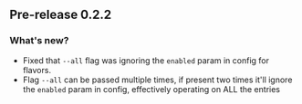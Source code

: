 ## Pre-release 0.2.2

### What's new?

- Fixed that `--all` flag was ignoring the `enabled` param in config for
flavors.
- Flag `--all` can be passed multiple times, if present two times it'll
ignore the `enabled` param in config, effectively operating on ALL the
entries